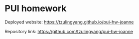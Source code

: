 # PUI homework

Deployed website: https://tzulingyang.github.io/pui-hw-joanne

Repository link: https://github.com/tzulingyang/pui-hw-joanne
